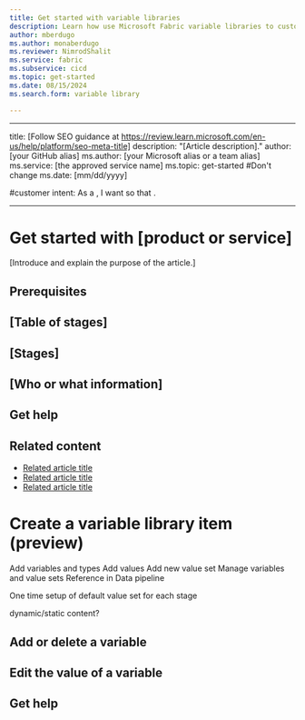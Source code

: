```yaml
---
title: Get started with variable libraries
description: Learn how use Microsoft Fabric variable libraries to customize and share item configurations in a workspace.
author: mberdugo
ms.author: monaberdugo
ms.reviewer: NimrodShalit
ms.service: fabric
ms.subservice: cicd
ms.topic: get-started
ms.date: 08/15/2024
ms.search.form: variable library

---
```


---
title: [Follow SEO guidance at 
https://review.learn.microsoft.com/en-us/help/platform/seo-meta-title]
description: "[Article description]."
author: [your GitHub alias]
ms.author: [your Microsoft alias or a team alias]
ms.service: [the approved service name]
ms.topic: get-started #Don't change
ms.date: [mm/dd/yyyy]

#customer intent: As a <role>, I want <what> so that <why>.

---

<!-- --------------------------------------

- Use this template with pattern instructions for:

Get Started

- Before you sign off or merge:

Remove all comments except the customer intent.

- Feedback:

https://aka.ms/patterns-feedback

-->

# Get started with [product or service]

<!-- Required: Article headline - H1

Identify the product or service the article covers.

-->

[Introduce and explain the purpose of the article.]

<!-- Required: Introductory paragraphs (no heading)

Write a brief introduction that can help the user
determine whether the article is relevant for them
and to describe what aspects of a product or service
the article covers.

-->

## Prerequisites

<!--Optional: Prerequisites - H2

If this section is needed, make Prerequisites your first H2 
in the article. Use clear and unambiguous language and use
an unordered list format. 

-->

## [Table of stages]

<!-- Optional: Table of stages - H2

In an H2 section, if the process for getting started is long
or complex, list the stages in a table. For each stage in the
table, include a link to an article that describes how to
complete that stage.

Use either a table or one or more stage sections, as described 
in the next section. 

-->

## [Stages]

<!-- Optional: Stages - H2

In one or more H2 sections, describe the stages to
get started with the product, service, or feature.

-->

## [Who or what information]

<!-- Optional: Links to use information - H2

In an H2 section, describe who the product or service is for,
or what it's used for.

-->

## Get help

<!-- Optional: Links to help information - H2

In an H2 section, list resources and support services that 
provide help when you use the product or service.

-->

## Related content

* [Related article title](link.md)
* [Related article title](link.md)
* [Related article title](link.md)



# Create a variable library item (preview)

Add variables and types
Add values
Add new value set
Manage variables and value sets
Reference in Data pipeline

One time setup of default value set for each stage

dynamic/static content?

## Add or delete a variable

## Edit the value of a variable

## Get help

<!-- Optional: Links to help information - H2

In an H2 section, list resources and support services that 
provide help when you use the product or service.

-->